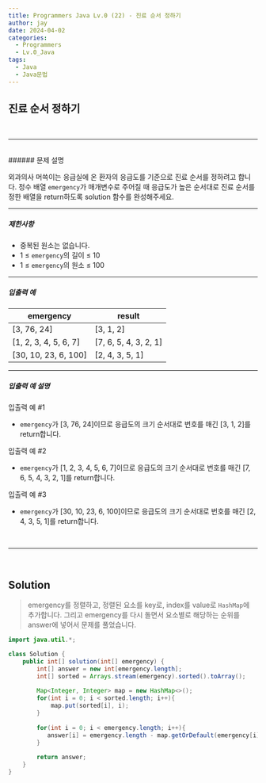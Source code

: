 ```yaml
---
title: Programmers Java Lv.0 (22) - 진료 순서 정하기
author: jay
date: 2024-04-02
categories:
  - Programmers
  - Lv.0_Java
tags:
  - Java
  - Java문법
---
```

## **진료 순서 정하기**

<br />

---

<br/>
###### 문제 설명

외과의사 머쓱이는 응급실에 온 환자의 응급도를 기준으로 진료 순서를 정하려고 합니다. 정수 배열 `emergency`가 매개변수로 주어질 때 응급도가 높은 순서대로 진료 순서를 정한 배열을 return하도록 solution 함수를 완성해주세요.

---

##### 제한사항

- 중복된 원소는 없습니다.
- 1 ≤ `emergency`의 길이 ≤ 10
- 1 ≤ `emergency`의 원소 ≤ 100

---

##### 입출력 예

|emergency|result|
|---|---|
|[3, 76, 24]|[3, 1, 2]|
|[1, 2, 3, 4, 5, 6, 7]|[7, 6, 5, 4, 3, 2, 1]|
|[30, 10, 23, 6, 100]|[2, 4, 3, 5, 1]|

---

##### 입출력 예 설명

입출력 예 #1

- `emergency`가 [3, 76, 24]이므로 응급도의 크기 순서대로 번호를 매긴 [3, 1, 2]를 return합니다.

입출력 예 #2

- `emergency`가 [1, 2, 3, 4, 5, 6, 7]이므로 응급도의 크기 순서대로 번호를 매긴 [7, 6, 5, 4, 3, 2, 1]를 return합니다.

입출력 예 #3

- `emergency`가 [30, 10, 23, 6, 100]이므로 응급도의 크기 순서대로 번호를 매긴 [2, 4, 3, 5, 1]를 return합니다.

<br />

---

<br/>

## Solution

> emergency를 정렬하고, 정렬된 요소를 key로, index를 value로 `HashMap`에 추가합니다. 그리고 emergency를 다시 돌면서 요소별로 해당하는 순위를 answer에 넣어서 문제를 풀었습니다.

```java
import java.util.*;

class Solution {
    public int[] solution(int[] emergency) {
        int[] answer = new int[emergency.length];
        int[] sorted = Arrays.stream(emergency).sorted().toArray();
        
        Map<Integer, Integer> map = new HashMap<>();
        for(int i = 0; i < sorted.length; i++){  
            map.put(sorted[i], i);
        }
        
        for(int i = 0; i < emergency.length; i++){  
           answer[i] = emergency.length - map.getOrDefault(emergency[i],0);
        }
        
        return answer;
    }
}
```